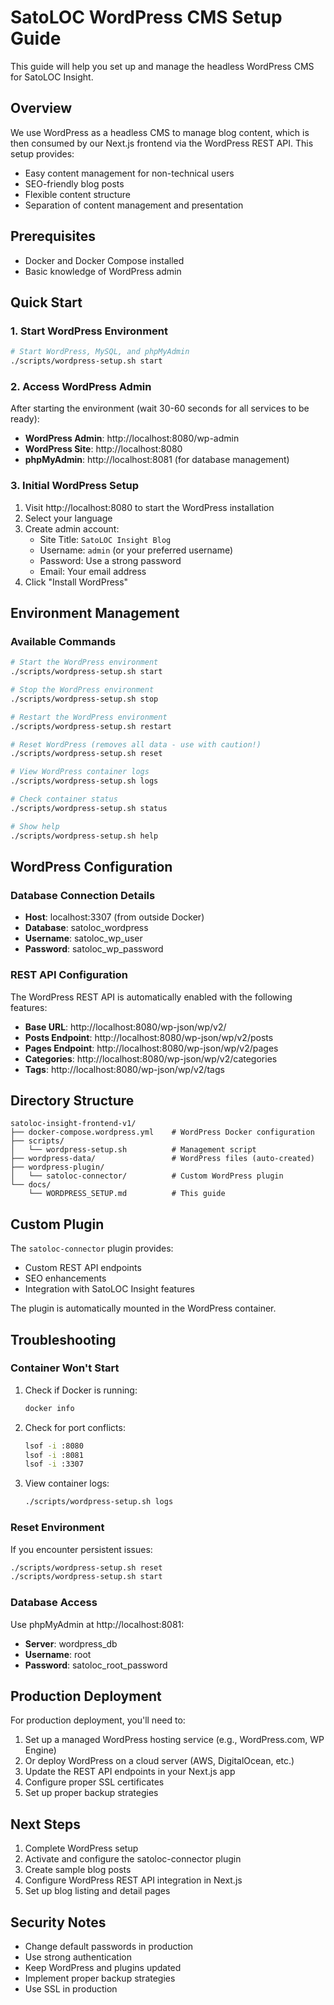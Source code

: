 # SatoLOC WordPress CMS Setup Guide

This guide will help you set up and manage the headless WordPress CMS for SatoLOC Insight.

## Overview

We use WordPress as a headless CMS to manage blog content, which is then consumed by our Next.js frontend via the WordPress REST API. This setup provides:

- Easy content management for non-technical users
- SEO-friendly blog posts
- Flexible content structure
- Separation of content management and presentation

## Prerequisites

- Docker and Docker Compose installed
- Basic knowledge of WordPress admin

## Quick Start

### 1. Start WordPress Environment

```bash
# Start WordPress, MySQL, and phpMyAdmin
./scripts/wordpress-setup.sh start
```

### 2. Access WordPress Admin

After starting the environment (wait 30-60 seconds for all services to be ready):

- **WordPress Admin**: http://localhost:8080/wp-admin
- **WordPress Site**: http://localhost:8080
- **phpMyAdmin**: http://localhost:8081 (for database management)

### 3. Initial WordPress Setup

1. Visit http://localhost:8080 to start the WordPress installation
2. Select your language
3. Create admin account:
   - Site Title: `SatoLOC Insight Blog`
   - Username: `admin` (or your preferred username)
   - Password: Use a strong password
   - Email: Your email address
4. Click "Install WordPress"

## Environment Management

### Available Commands

```bash
# Start the WordPress environment
./scripts/wordpress-setup.sh start

# Stop the WordPress environment
./scripts/wordpress-setup.sh stop

# Restart the WordPress environment
./scripts/wordpress-setup.sh restart

# Reset WordPress (removes all data - use with caution!)
./scripts/wordpress-setup.sh reset

# View WordPress container logs
./scripts/wordpress-setup.sh logs

# Check container status
./scripts/wordpress-setup.sh status

# Show help
./scripts/wordpress-setup.sh help
```

## WordPress Configuration

### Database Connection Details

- **Host**: localhost:3307 (from outside Docker)
- **Database**: satoloc_wordpress
- **Username**: satoloc_wp_user
- **Password**: satoloc_wp_password

### REST API Configuration

The WordPress REST API is automatically enabled with the following features:

- **Base URL**: http://localhost:8080/wp-json/wp/v2/
- **Posts Endpoint**: http://localhost:8080/wp-json/wp/v2/posts
- **Pages Endpoint**: http://localhost:8080/wp-json/wp/v2/pages
- **Categories**: http://localhost:8080/wp-json/wp/v2/categories
- **Tags**: http://localhost:8080/wp-json/wp/v2/tags

## Directory Structure

```
satoloc-insight-frontend-v1/
├── docker-compose.wordpress.yml    # WordPress Docker configuration
├── scripts/
│   └── wordpress-setup.sh          # Management script
├── wordpress-data/                 # WordPress files (auto-created)
├── wordpress-plugin/
│   └── satoloc-connector/          # Custom WordPress plugin
└── docs/
    └── WORDPRESS_SETUP.md          # This guide
```

## Custom Plugin

The `satoloc-connector` plugin provides:

- Custom REST API endpoints
- SEO enhancements
- Integration with SatoLOC Insight features

The plugin is automatically mounted in the WordPress container.

## Troubleshooting

### Container Won't Start

1. Check if Docker is running:

   ```bash
   docker info
   ```

2. Check for port conflicts:

   ```bash
   lsof -i :8080
   lsof -i :8081
   lsof -i :3307
   ```

3. View container logs:
   ```bash
   ./scripts/wordpress-setup.sh logs
   ```

### Reset Environment

If you encounter persistent issues:

```bash
./scripts/wordpress-setup.sh reset
./scripts/wordpress-setup.sh start
```

### Database Access

Use phpMyAdmin at http://localhost:8081:

- **Server**: wordpress_db
- **Username**: root
- **Password**: satoloc_root_password

## Production Deployment

For production deployment, you'll need to:

1. Set up a managed WordPress hosting service (e.g., WordPress.com, WP Engine)
2. Or deploy WordPress on a cloud server (AWS, DigitalOcean, etc.)
3. Update the REST API endpoints in your Next.js app
4. Configure proper SSL certificates
5. Set up proper backup strategies

## Next Steps

1. Complete WordPress setup
2. Activate and configure the satoloc-connector plugin
3. Create sample blog posts
4. Configure WordPress REST API integration in Next.js
5. Set up blog listing and detail pages

## Security Notes

- Change default passwords in production
- Use strong authentication
- Keep WordPress and plugins updated
- Implement proper backup strategies
- Use SSL in production
